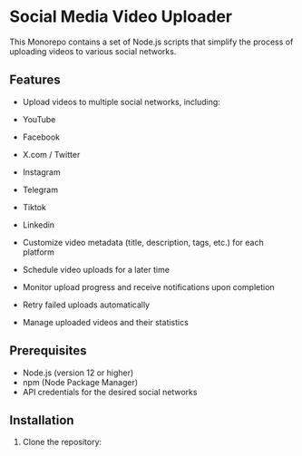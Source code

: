 # Social Media Video Uploader

This Monorepo contains a set of Node.js scripts that simplify the process of uploading videos to various social networks.

## Features

- Upload videos to multiple social networks, including:
 - YouTube
 - Facebook
 - X.com / Twitter
 - Instagram
 - Telegram
 - Tiktok
 - Linkedin
 
- Customize video metadata (title, description, tags, etc.) for each platform
- Schedule video uploads for a later time
- Monitor upload progress and receive notifications upon completion
- Retry failed uploads automatically
- Manage uploaded videos and their statistics

## Prerequisites

- Node.js (version 12 or higher)
- npm (Node Package Manager)
- API credentials for the desired social networks

## Installation

1. Clone the repository: